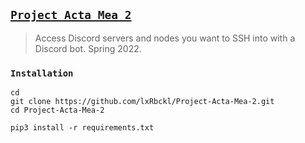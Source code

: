 ## [`Project Acta Mea 2`](http://lxrbckl.com/Project-Acta-Mea-2)
> Access Discord servers and nodes you want to SSH into with a Discord bot. Spring 2022.

### `Installation`
```
cd
git clone https://github.com/lxRbckl/Project-Acta-Mea-2.git
cd Project-Acta-Mea-2

pip3 install -r requirements.txt
```
